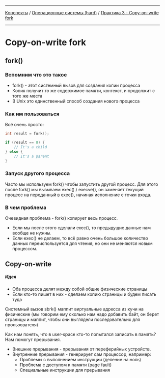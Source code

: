 
---

[Конспекты](/index.md) / [Операционные системы (hard)](/notes/os-hard/index.md) / [Практика 3 - Copy-on-write fork](/notes/os-hard/sem3-prc3.md)

---

# Copy-on-write fork
## fork() 
### Вспомним что это такое
- fork() - этот системный вызов для создания копии процесса
- Копия получит то же содержимое памяти, контекст, и продолжит с того же места
- В Unix это единственный способ создания нового процесса

### Как им пользоваться
Всё очень просто:
```C
int result = fork();

if (result == 0) {
	// It's a child
} else {
	// It's a parent
}
```

### Запуск другого процесса
Часто мы используем fork() чтобы запустить другой процесс. 
Для этого после fork() мы вызываем exec() / execve(), он заменяет текущий процесс на переданный в exec(), начиная исполнение с точки входа.

### В чем проблема
Очевидная проблема - fork() копирует весь процесс. 
- Если мы после этого сделали exec(), то предыдущие данные нам вообще не нужны.
- Если exec() не делаем, то всё равно очень большое количество данных переиспользуется для чтения, но они не меняются новым процессом.

## Copy-on-write
##### Идея
- Оба процесса делят между собой общие физические страницы
- Если кто-то пишет в них - сделаем копию страницы  и будем писать туда

Системный вызов sbrk() маппит виртуальные адресса из кучи на физические (мы говорим ему сколько нам надо добавить байт, он берет страницы и маппит, чтобы они выглядели последовательно для прользователя)

Как нам понять, что в user-space кто-то попытался записать в память? Нам помогут прерывания. 
- Внешние прерывания - прерывания от переферийных устройств.
- Внутренние прерывания - генерирует сам процессор, например:
	- Проблемы с выполнением инструкции (деление на ноль)
	- Проблема с доступом к памяти (page fault)
	- Специальные инструкции для прерывания 


